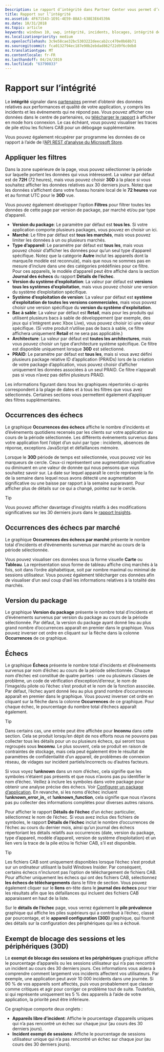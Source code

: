 ```yaml
---
Description: Le rapport d’intégrité dans Partner Center vous permet d’obtenir les données relatives aux performances et qualité de votre application, y compris les incidents et les événements qui ne répond pas.
title: Rapport sur l’intégrité
ms.assetid: 4F671543-1E91-4E59-88A3-638E3E64539A
ms.date: 10/31/2018
ms.topic: article
keywords: windows 10, uwp, intégrité, incidents, blocages, intégrité de l’application, données d’intégrité, trace de pile, fichier cab, échec, échecs, pdb, symboles
ms.localizationpriority: medium
ms.openlocfilehash: 3c9e58cae32bc5303222deecab2cc470e0b68b71
ms.sourcegitcommit: fca0132794ec187e90b2ebdad862f22d9f6c0db8
ms.translationtype: MT
ms.contentlocale: fr-FR
ms.lasthandoff: 04/24/2019
ms.locfileid: "63790833"
---
```

# <a name="health-report"></a>Rapport sur l’intégrité

Le **intégrité** signaler dans [partenaires](https://partner.microsoft.com/dashboard) permet d’obtenir des données relatives aux performances et qualité de votre application, y compris les incidents et les événements qui ne répond pas. Vous pouvez afficher ces données dans le centre de partenaires, ou [télécharger le rapport](download-analytic-reports.md) à afficher en mode hors connexion. Le cas échéant, vous pouvez visualiser les traces de pile et/ou les fichiers CAB pour un débogage supplémentaire.

Vous pouvez également récupérer par programme les données de ce rapport à l’aide de l’[API REST d’analyse du Microsoft Store](../monetize/access-analytics-data-using-windows-store-services.md).


## <a name="apply-filters"></a>Appliquer les filtres

Dans la zone supérieure de la page, vous pouvez sélectionner la période sur laquelle portent les données qui vous intéressent. La valeur par défaut est de **72H** (72 heures), mais vous pouvez choisir **30D** à la place si vous souhaitez afficher les données relatives aux 30 derniers jours. Notez que les données s’affichent dans votre fuseau horaire local de le **72 heures** vue et au format UTC pour le **30D** vue.

Vous pouvez également développer l’option **Filtres** pour filtrer toutes les données de cette page par version de package, par marché et/ou par type d’appareil.

-   **Version du package**: Le paramètre par défaut est **tous les**. Si votre application comporte plusieurs packages, vous pouvez en choisir un ici.
-   **Marché**: Le filtre par défaut est **tous les marchés**, mais vous pouvez limiter les données à un ou plusieurs marchés.
-   **Type d’appareil**: Le paramètre par défaut est **tous les**, mais vous pouvez choisir d’afficher les données pour qu’un seul type d’appareil spécifique. Notez que la catégorie **Autre** inclut les appareils dont la marque/le modèle est reconnu(e), mais que nous ne sommes pas en mesure d’inclure dans une des catégories prédéfinies pour ce filtre. Pour ces appareils, le modèle d’appareil peut être affiché dans la section **Journal des échecs** du rapport **Détails de l’échec**.  
-   **Version du système d’exploitation**: La valeur par défaut est **versions tous les systèmes d’exploitation**, mais vous pouvez choisir une version du système d’exploitation spécifique.
-   **Système d’exploitation de version**: La valeur par défaut est **système d’exploitation de toutes les versions commerciales**, mais vous pouvez choisir une version spécifique du **version du système d’exploitation**.
-   **Bac à sable**: La valeur par défaut est **Retail**, mais pour les produits qui utilisent plusieurs bacs à sable de développement (par exemple, des jeux qui s’intègrent avec Xbox Live), vous pouvez choisir ici une valeur spécifique. (Si votre produit n’utilise pas de bacs à sable, ce filtre affichera uniquement **Retail** et ne sera pas applicable.)
-   **Architecture**: La valeur par défaut est **toutes les architectures**, mais vous pouvez choisir un type d’architecture système spécifique. Ce filtre est disponible uniquement lorsque **30D** est sélectionné.
-   **PRAID**: Le paramètre par défaut est **tous les**, mais si vous avez défini plusieurs package relative ID d’application (PRAIDs) lors de la création de votre package d’application, vous pouvez choisir d’afficher uniquement les données associées à un seul PRAID. Ce filtre n’apparaît pas si vous n’avez pas défini plusieurs PRAID.

Les informations figurant dans tous les graphiques répertoriés ci-après correspondent à la plage de dates et à tous les filtres que vous avez sélectionnés. Certaines sections vous permettent également d’appliquer des filtres supplémentaires.


## <a name="failure-hits"></a>Occurrences des échecs

Le graphique **Occurrences des échecs** affiche le nombre d’incidents et d’événements quotidiens recensés par les clients sur votre application au cours de la période sélectionnée. Les différents événements survenus dans votre application font l’objet d’un suivi par type : incidents, absences de réponse, exceptions JavaScript et défaillances mémoire.

Lorsque le **30D** période de temps est sélectionnée, vous pouvez voir les marqueurs de cercle. Ceux-ci représentent une augmentation significative ou diminuent en une valeur de donnée qui nous pensons que vous souhaitez savoir sur. La date sur lequel apparaît le cercle représente la fin de la semaine dans lequel nous avons détecté une augmentation significative ou une baisse par rapport à la semaine auparavant. Pour afficher plus de détails sur ce qui a changé, pointez sur le cercle.  

> [!TIP]
> Vous pouvez afficher davantage d’insights relatifs à des modifications significatives sur les 30 derniers jours dans le [rapport Insights](insights-report.md).

## <a name="failure-hits-by-market"></a>Occurrences des échecs par marché

Le graphique **Occurrences des échecs par marché** présente le nombre total d’incidents et d’événements survenus par marché au cours de la période sélectionnée.

Vous pouvez visualiser ces données sous la forme visuelle **Carte** ou **Tableau**. La représentation sous forme de tableau affiche cinq marchés à la fois, soit dans l’ordre alphabétique, soit par nombre maximal ou minimal de sessions utilisateur. Vous pouvez également télécharger ces données afin de visualiser d’un seul coup d’œil les informations relatives à la totalité des marchés.


## <a name="package-version"></a>Version du package

Le graphique **Version du package** présente le nombre total d’incidents et d’événements survenus par version du package au cours de la période sélectionnée. Par défaut, la version du package ayant donné lieu au plus grand nombre d’occurrences apparaît en premier dans le graphique. Vous pouvez inverser cet ordre en cliquant sur la flèche dans la colonne **Occurrences** de ce graphique.

## <a name="failures"></a>Échecs

Le graphique **Échecs** présente le nombre total d’incidents et d’événements survenus par nom d’échec au cours de la période sélectionnée. Chaque nom d’échec est constitué de quatre parties : une ou plusieurs classes de problème, un code de vérification d’exception/d’erreur, le nom de l’image/du pilote où l’échec s’est produit et le nom de la fonction associée. Par défaut, l’échec ayant donné lieu au plus grand nombre d’occurrences apparaît en premier dans le graphique. Vous pouvez inverser cet ordre en cliquant sur la flèche dans la colonne **Occurrences** de ce graphique. Pour chaque échec, le pourcentage du nombre total d’échecs apparaît également.

> [!TIP]
> Dans certains cas, une entrée peut être affichée pour **Inconnu** dans cette section. Cela se produit lorsqu’en dépit de nos efforts nous ne pouvons pas collecter tous les détails pour un ou plusieurs échecs, qui seront tous regroupés sous **Inconnu**. Le plus souvent, cela se produit en raison de contraintes de stockage, mais cela peut également être le résultat de paramètres de confidentialité d’un appareil, de problèmes de connexion réseau, de vidages sur incident partiels/incorrects ou d’autres facteurs.
>
> Si vous voyez **!unknown** dans un nom d’échec, cela signifie que les symboles n’étaient pas présents et que nous n’avons pas pu identifier le nom d’échec. Veillez à inclure les symboles dans votre package pour obtenir une analyse précise des échecs. Voir [Configurer un package d’application](../packaging/packaging-uwp-apps.md#configure-an-app-package). En revanche, si les noms d’échec incluent **!unknown_error_in_** et **!unknown_function**, cela signifie que nous n’avons pas pu collecter des informations complètes pour diverses autres raisons.

Pour afficher le rapport **Détails de l’échec** d’un échec particulier, sélectionnez le nom de l’échec. Si vous avez inclus des fichiers de symboles, le rapport **Détails de l’échec** inclut le nombre d’occurrences de l’échec au cours du dernier mois, ainsi qu’un journal des échecs répertoriant les détails relatifs aux occurrences (date, version du package, type d’appareil, modèle d’appareil, version de système d’exploitation) et un lien vers la trace de la pile et/ou le fichier CAB, s’il est disponible.

> [!TIP]
> Les fichiers CAB sont uniquement disponibles lorsque l’échec s’est produit sur un ordinateur utilisant la build Windows Insider. Par conséquent, certains échecs n’incluront pas l’option de téléchargement de fichiers CAB. Pour afficher uniquement les échecs qui ont des fichiers CAB, sélectionnez **les échecs de téléchargements** dans le filtre de section. Vous pouvez également cliquer sur le **liens** en-tête dans le **journal des échecs** pour trier les résultats afin que les défaillances qui incluent des fichiers CAB apparaissent en haut de la liste.

Sur le **détails de l’échec** page, vous verrez également le **pile prévalence** graphique qui affiche les piles supérieurs qui a contribué à l’échec, classé par pourcentage, et le **appareil configuration (30D)** graphique, qui fournit des détails sur la configuration des périphériques qui les a échoué. 


## <a name="crash-free-sessions-and-devices-30d"></a>Exempt de blocage des sessions et les périphériques (30D)

Le **exempt de blocage des sessions et les périphériques** graphique affiche le pourcentage d’appareils ou les sessions utilisateur qui n’a pas rencontré un incident au cours des 30 derniers jours. Ces informations vous aidera à comprendre comment largement vos incidents affectent vos utilisateurs. Par exemple, une application peut avoir 10 000 incidents dans une journée. Si 90 % de vos appareils sont affectés, puis vous probablement que classer comme critiques et agir pour corriger ce problème tout de suite. Toutefois, si qui représente uniquement les 5 % des appareils à l’aide de votre application, la priorité peut être inférieure.

Ce graphique comporte deux onglets :
- **Appareils libre d’incident**: Affiche le pourcentage d’appareils uniques qui n’a pas rencontré un échec sur chaque jour (au cours des 30 derniers jours).
- **Incident exempt de sessions**: Affiche le pourcentage de sessions utilisateur unique qui n’a pas rencontré un échec sur chaque jour (au cours des 30 derniers jours).


 

 
